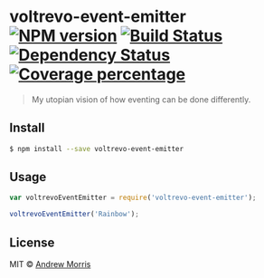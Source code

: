 # voltrevo-event-emitter [![NPM version][npm-image]][npm-url] [![Build Status][travis-image]][travis-url] [![Dependency Status][daviddm-image]][daviddm-url] [![Coverage percentage][coveralls-image]][coveralls-url]
> My utopian vision of how eventing can be done differently.


## Install

```sh
$ npm install --save voltrevo-event-emitter
```


## Usage

```js
var voltrevoEventEmitter = require('voltrevo-event-emitter');

voltrevoEventEmitter('Rainbow');
```

## License

MIT © [Andrew Morris](http://andrewmorris.io/)


[npm-image]: https://badge.fury.io/js/voltrevo-event-emitter.svg
[npm-url]: https://npmjs.org/package/voltrevo-event-emitter
[travis-image]: https://travis-ci.org/voltrevo/voltrevo-event-emitter.svg?branch=master
[travis-url]: https://travis-ci.org/voltrevo/voltrevo-event-emitter
[daviddm-image]: https://david-dm.org/voltrevo/voltrevo-event-emitter.svg?theme=shields.io
[daviddm-url]: https://david-dm.org/voltrevo/voltrevo-event-emitter
[coveralls-image]: https://coveralls.io/repos/voltrevo/voltrevo-event-emitter/badge.svg
[coveralls-url]: https://coveralls.io/r/voltrevo/voltrevo-event-emitter
